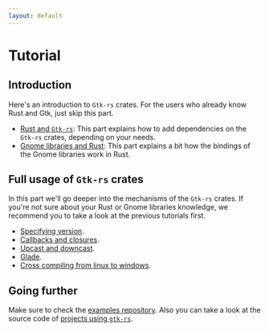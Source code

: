 ```yaml
---
layout: default
---
```


# Tutorial

## Introduction

Here's an introduction to `Gtk-rs` crates. For the users who already know Rust and Gtk, just skip this part.

 * [Rust and `Gtk-rs`](./rust_and_gtk): This part explains how to add dependencies on the `Gtk-rs` crates, depending on your needs.
 * [Gnome libraries and Rust](./gnome_and_rust): This part explains a bit how the bindings of the Gnome libraries work in Rust.

## Full usage of `Gtk-rs` crates

In this part we'll go deeper into the mechanisms of the `Gtk-rs` crates. If you're not sure about your Rust or Gnome libraries knowledge, we recommend you to take a look at the previous tutorials first.

 * [Specifying version](./version).
 * [Callbacks and closures](./closures).
 * [Upcast and downcast](./upcast_downcast).
 * [Glade](./glade).
 * [Cross compiling from linux to windows](./cross).

## Going further

Make sure to check the [examples repository](https://github.com/gtk-rs/examples). Also you can take a look at the source code of [projects using `gtk-rs`](/#projects-using-gtk-rs).
